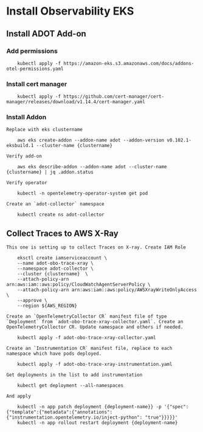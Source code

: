 # Install Observability EKS

## Install ADOT Add-on

### Add permissions 

```
    kubectl apply -f https://amazon-eks.s3.amazonaws.com/docs/addons-otel-permissions.yaml
```


### Install cert manager

```
    kubectl apply -f https://github.com/cert-manager/cert-manager/releases/download/v1.14.4/cert-manager.yaml
```

### Install Addon
    Replace with eks clustername

```
    aws eks create-addon --addon-name adot --addon-version v0.102.1-eksbuild.1 --cluster-name {clustername}
```

    Verify add-on

```
    aws eks describe-addon --addon-name adot --cluster-name {clustername} | jq .addon.status
```

    Verify operator

```
    kubectl -n opentelemetry-operator-system get pod
```

    Create an `adot-collector` namespace
```
    kubectl create ns adot-collector
```

## Collect Traces to AWS X-Ray
    This one is setting up to collect Traces on X-ray. Create IAM Role

```
    eksctl create iamserviceaccount \
    --name adot-obo-trace-xray \
    --namespace adot-collector \
    --cluster {clustername}  \
    --attach-policy-arn arn:aws:iam::aws:policy/CloudWatchAgentServerPolicy \
    --attach-policy-arn arn:aws:iam::aws:policy/AWSXrayWriteOnlyAccess \
    --approve \
    --region ${AWS_REGION}
```
    Create an `OpenTelemetryCollector CR` manifest file of type `Deployment` from `adot-obo-trace-xray-collector.yaml`. Create an OpenTelemetryCollector CR. Update namespace and others if needed.

```
    kubectl apply -f adot-obo-trace-xray-collector.yaml
```

    Create an `Instrumentation CR` manifest file, replace to each namespace which have pods deployed.

```
    kubectl apply -f adot-obo-trace-xray-instrumentation.yaml
```

    Get deployments in the list to add instrumentation

```
    kubectl get deployment --all-namespaces
```

    And apply

```
    kubectl -n app patch deployment {deployment-name}} -p '{"spec":{"template":{"metadata":{"annotations":{"instrumentation.opentelemetry.io/inject-python": "true"}}}}}'
    kubectl -n app rollout restart deployment {deployment-name}
```
